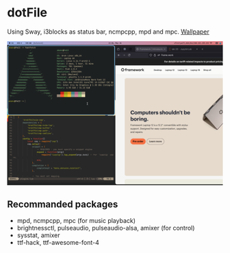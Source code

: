 # dotFile
Using Sway, i3blocks as status bar, ncmpcpp, mpd and mpc.
[Wallpaper](https://alpha.wallhaven.cc/wallpaper/653752)

![Sample Screenshot](https://raw.githubusercontent.com/Moelf/dotFiles/master/ScreenShot.png)

## Recommanded packages
* mpd, ncmpcpp, mpc (for music playback)
* brightnessctl, pulseaudio, pulseaudio-alsa, amixer (for control)
* sysstat, amixer
* ttf-hack, ttf-awesome-font-4

